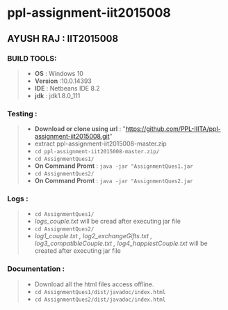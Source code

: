 # ppl-assignment-iit2015008

## AYUSH RAJ : IIT2015008
   
### BUILD TOOLS:
   > - **OS** : Windows 10
   > - **Version** :10.0.14393
   > - **IDE** : Netbeans IDE 8.2
   > - **jdk** : jdk1.8.0_111
   
### Testing :
   > - **Download or clone using url** : "https://github.com/PPL-IIITA/ppl-assignment-iit2015008.git"                                    
   > - extract ppl-assignment-iit2015008-master.zip  
   > - ```cd ppl-assignment-iit2015008-master.zip/```
   > - ```cd AssignmentQues1/```
   > - **On Command Promt** : ``` java -jar "AssignmentQues1.jar ```
   > - ```cd AssignmentQues2/```
   > - **On Command Promt** : ``` java -jar "AssignmentQues2.jar ```
   
### Logs :
   > - ```cd AssignmentQues1/```    
   > - _logs_couple.txt_  will be cread after executing jar file
   > - ```cd AssignmentQues2/```     
   > - _log1_couple.txt , log2_exchangeGifts.txt , log3_compatibleCouple.txt , log4_happiestCouple.txt_ will be created after executing
   jar file
   
### Documentation :
   > - Download all the html files access offline.
   > - ```cd AssignmentQues1/dist/javadoc/index.html```
   > - ```cd AssignmentQues2/dist/javadoc/index.html``` 
   
   
